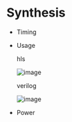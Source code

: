 # Synthesis
* Timing
* Usage

  hls

  ![image](https://github.com/Kman1016/SocLab/assets/72218646/029eb52f-ef68-4cd0-8eb3-e773291e525f)

  verilog
  
  ![image](https://github.com/Kman1016/SocLab/assets/72218646/98691ae1-fe15-48ed-aa82-b0f9a1a55bb1)

* Power
